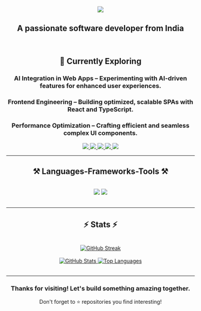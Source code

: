 <h1 align="center">
    <img src="https://readme-typing-svg.herokuapp.com/?font=Righteous&size=35&center=true&vCenter=true&width=500&height=70&duration=4000&lines=Hi+There!+👋;+I'm+Yash+Kalra!;" />
</h1>
<h2 align="center"><strong>A passionate software developer from India</strong></h2>
<br/>

<div align="center">
    
<h2><strong>🚀 Currently Exploring</strong></h2>
<h3><strong>AI Integration in Web Apps</strong> – Experimenting with AI-driven features for enhanced user experiences.</h3>
<h3><strong>Frontend Engineering</strong> – Building optimized, scalable SPAs with React and TypeScript.</h3>
<h3><strong>Performance Optimization</strong> – Crafting efficient and seamless complex UI components.</h3>
</div>

<div align="center"> 
  <a href="mailto:yashkalra2013@gmail.com">
    <img src="https://img.shields.io/badge/Gmail-333333?style=for-the-badge&logo=gmail&logoColor=red" />
  </a>
  <a href="https://www.linkedin.com/in/yashkalra12/" target="_blank">
    <img src="https://img.shields.io/badge/LinkedIn-0077B5?style=for-the-badge&logo=linkedin&logoColor=white" target="_blank" />
  </a>
  <a href="https://www.yashkalra.site" target="_blank">
     <img src="https://img.shields.io/badge/Portfolio-FF5722?style=for-the-badge&logo=todoist&logoColor=white" target="_blank" />
  </a>
  <a href="https://vercel.com/yashkalra12" target="_blank">
    <img src="https://img.shields.io/badge/Vercel-000000?style=for-the-badge&logo=vercel&logoColor=white" target="_blank" />
  </a>
  <a href="https://leetcode.com/yashkalra12/" target="_blank">
    <img src="https://img.shields.io/badge/-LeetCode-FFA116?style=for-the-badge&logo=LeetCode&logoColor=black" target="_blank" />
  </a>
</div>

<hr/>
 
<h2 align="center">⚒️ Languages-Frameworks-Tools ⚒️</h2>
<br/>
<div align="center">
    <img src="https://skillicons.dev/icons?i=python,html,css,vscode,javascript,git,github,figma,notion,react,tailwind,bootstrap,java,php,firebase" />
    <img src="https://skillicons.dev/icons?i=nodejs,typescript,angular,express,mongodb,postman,prisma,vite,npm,appwrite, babel, redux,postgres,mysql,c,nextjs" /><br>
</div>

<br/>
<hr/>

<h2 align="center">⚡ Stats ⚡</h2>
<br/>

<div align="center">
  <a href="https://git.io/streak-stats"><img src="https://git-hub-streak-stats.vercel.app?user=Yashkalra12&theme=react&hide_border=true" alt="GitHub Streak" /></a>
</div>

<br/>

<div align="center">
  <a href="https://github.com/anuraghazra/github-readme-stats">
    <img alt="GitHub Stats" src="https://github-readme-stats.vercel.app/api?username=Yashkalra12&show_icons=true&count_private=true&theme=react&hide_border=true&bg_color=0D1117" />
  </a>
  <a href="https://github.com/anuraghazra/github-readme-stats">
    <img alt="Top Languages" src="https://github-readme-stats.vercel.app/api/top-langs/?username=Yashkalra12&layout=compact&theme=react&count_private=true&hide_border=true&bg_color=0D1117" />
  </a>
</div>

<br/>
<hr/>

<div align="center">
  <h3>Thanks for visiting! Let's build something amazing together.</h3>
  <p>Don't forget to ⭐ repositories you find interesting!</p>
</div>

